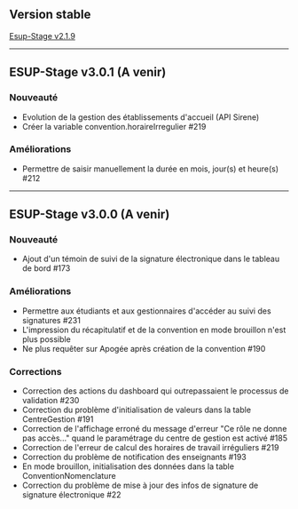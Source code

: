 ## Version stable
[Esup-Stage v2.1.9](https://github.com/EsupPortail/esup-stage/releases/tag/2.1.9)
***
##  ESUP-Stage v3.0.1 (A venir)
### Nouveauté
- Evolution de la gestion des établissements d'accueil (API Sirene)
- Créer la variable convention.horaireIrregulier #219
### Améliorations
- Permettre de saisir manuellement la durée en mois, jour(s) et heure(s) #212
***
## ESUP-Stage v3.0.0 (A venir)
### Nouveauté
- Ajout d'un témoin de suivi de la signature électronique dans le tableau de bord #173

### Améliorations
- Permettre aux étudiants et aux gestionnaires d'accéder au suivi des signatures #231
- L'impression du récapitulatif et de la convention en mode brouillon n'est plus possible
- Ne plus requêter sur Apogée après création de la convention #190

### Corrections
- Correction des actions du dashboard qui outrepassaient le processus de validation #230
- Correction du problème d'initialisation de valeurs dans la table CentreGestion #191
- Correction de l'affichage erroné du message d'erreur "Ce rôle ne donne pas accès..." quand le paramétrage du centre de gestion est activé #185
- Correction de l'erreur de calcul des horaires de travail irréguliers #219
- Correction du problème de notification des enseignants #193
- En mode brouillon, initialisation des données dans la table ConventionNomenclature
- Correction du problème de mise à jour des infos de signature de signature électronique #22
